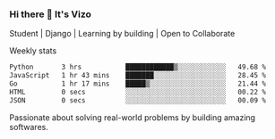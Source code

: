 ### Hi there 👋 It's Vizo

Student | Django | Learning by building | Open to Collaborate

Weekly stats
<!--START_SECTION:waka-->

```txt
Python       3 hrs           ████████████▒░░░░░░░░░░░░   49.68 %
JavaScript   1 hr 43 mins    ███████░░░░░░░░░░░░░░░░░░   28.45 %
Go           1 hr 17 mins    █████▒░░░░░░░░░░░░░░░░░░░   21.44 %
HTML         0 secs          ░░░░░░░░░░░░░░░░░░░░░░░░░   00.22 %
JSON         0 secs          ░░░░░░░░░░░░░░░░░░░░░░░░░   00.09 %
```

<!--END_SECTION:waka-->


Passionate about solving real-world problems by building amazing softwares.
